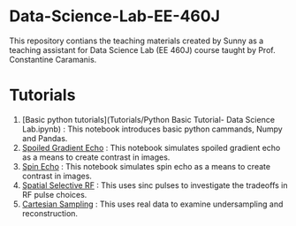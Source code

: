 # Data-Science-Lab-EE-460J
This repository contians the teaching materials created by Sunny as a teaching assistant for Data Science Lab (EE 460J) course taught by Prof. Constantine Caramanis.


# Tutorials
1. [Basic python tutorials](Tutorials/Python Basic Tutorial- Data Science Lab.ipynb) : This notebook introduces basic python cammands, Numpy and Pandas.
2. [Spoiled Gradient Echo](NoteBooks/Spoiled_Gradient_Echo.ipynb) : This notebook simulates spoiled gradient echo as a means to create contrast in images.
3. [Spin Echo](NoteBooks/Spin_Echo.ipynb) : This notebook simulates spin echo as a means to create contrast in images.
4. [Spatial Selective RF](NoteBooks/Selective_RF_Excitation.ipynb) : This uses sinc pulses to investigate the tradeoffs in RF pulse choices.
5. [Cartesian Sampling](NoteBooks/Simulated_Sampling.ipynb) : This uses real data to examine undersampling and reconstruction.


